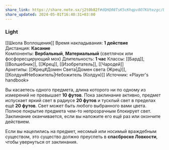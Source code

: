 ```yaml
---
share_link: https://share.note.sx/j2t0b82f#dQHQ08TsK5cKhqpv8O7KUtezgc/UVHsNmwl/UPz15Go
share_updated: 2024-05-01T16:40:31+03:00
---
```

### Light
[[Школа Воплощения]]
Время накладывания: **1 действие**
Дистанция: **Касание**
Компоненты: **Вербальный**, **Материальный** (светлячок или фосфоресцирующий мох)
Длительность: **1 час**
Классы: [[Бард]], [[Волшебник]], [[Жрец]], [[Изобретатель]], [[Чародей]]
Архетипы: [[Жрец#Домен Света|Домен света (Жрец)]], [[Колдун#Небожитель|Небожитель (Колдун)]]
Источник: «Player's handbook»

Вы касаетесь одного предмета, длина которого ни по одному из измерений не превышает **10 футов**. Пока заклинание активно, предмет испускает яркий свет в радиусе **20 футов** и тусклый свет в пределах ещё **20 футов**. Свет может быть любого выбранного вами цвета. Полное покрытие предмета чем-то непрозрачным блокирует свет. Заклинание оканчивается, если вы наложите его ещё раз или окончите действием.  
  
Если вы нацелились на предмет, несомый или носимый враждебным существом, это существо должно преуспеть в **спасброске Ловкости**, чтобы увернуться от заклинания.